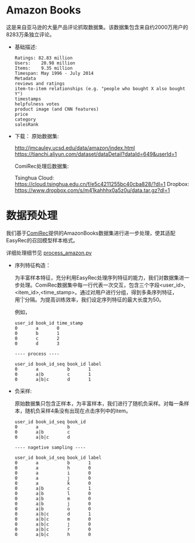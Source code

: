 # Amazon Books

这是来自亚马逊的大量产品评论抓取数据集。该数据集包含来自约2000万用户的8283万条独立评论。

- 基础描述:

  ```
  Ratings: 82.83 million
  Users:	20.98 million
  Items:	9.35 million
  Timespan:	May 1996 - July 2014
  Metadata
  reviews and ratings
  item-to-item relationships (e.g. "people who bought X also bought Y")
  timestamps
  helpfulness votes
  product image (and CNN features)
  price
  category
  salesRank
  ```

- 下载：
  原始数据集:

  http://jmcauley.ucsd.edu/data/amazon/index.html
  https://tianchi.aliyun.com/dataset/dataDetail?dataId=649&userId=1

  ComiRec处理后数据集:

  Tsinghua Cloud: https://cloud.tsinghua.edu.cn/f/e5c4211255bc40cba828/?dl=1
  Dropbox: https://www.dropbox.com/s/m41kahhhx0a5z0u/data.tar.gz?dl=1

# 数据预处理

我们基于[ComiRec](https://github.com/THUDM/ComiRec/tree/master)提供的AmazonBooks数据集进行进一步处理，使其适配EasyRec的召回模型样本格式。

详细处理细节见 [process_amazon.py](process_amazon.py)

- 序列特征构造：

  为丰富样本特征，充分利用EasyRec处理序列特征的能力，我们对数据集进一步处理。ComiRec数据集中每一行代表一次交互，包含三个字段\<user_id>,\<item_id>,\<time_stamp>。通过对用户进行分组，得到多条序列特征，用'|'分隔。为提高训练效率，我们设定序列特征的最大长度为50。

  例如，

  ```
  user_id book_id time_stamp
  0       a       0
  0       b       1
  0       c       2
  0       d       3

  ---- process ----

  user_id book_id_seq book_id label
  0       a           b       1
  0       a|b         c       1
  0       a|b|c       d       1

  ```

- 负采样:

  原始数据集只包含正样本，为丰富样本，我们进行了随机负采样。对每一条样本，随机负采样4条没有出现在点击序列中的item。

  ```
  user_id book_id_seq book_id
  0       a           b
  0       a|b         c
  0       a|b|c       d

  ---- nagetive sampling ----

  user_id book_id_seq book_id label
  0       a           b       1
  0       a           h       0
  0       a           i       0
  0       a           j       0
  0       a           k       0
  0       a|b         c       1
  0       a|b         l       0
  0       a|b         m       0
  0       a|b         j       0
  0       a|b         o       0
  0       a|b|c       d       1
  0       a|b|c       m       0
  0       a|b|c       j       0
  0       a|b|c       r       0
  0       a|b|c       h       0
  ```
